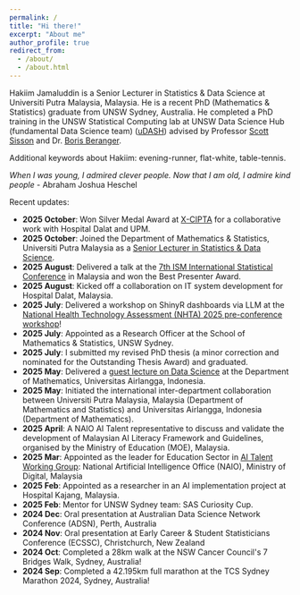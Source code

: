 ```yaml
---
permalink: /
title: "Hi there!"
excerpt: "About me"
author_profile: true
redirect_from:
  - /about/
  - /about.html
---
```

Hakiim Jamaluddin is a Senior Lecturer in Statistics & Data Science at Universiti Putra Malaysia, Malaysia. He is a recent PhD (Mathematics & Statistics) graduate from UNSW Sydney, Australia. He completed a PhD training in the UNSW Statistical Computing lab at UNSW Data Science Hub (fundamental Data Science team) ([uDASH](https://www.science.unsw.edu.au/engagement/data-science-hub)) advised by Professor [Scott Sisson](https://web.maths.unsw.edu.au/~scott/Welcome.html) and Dr. [Boris Beranger](https://www.borisberanger.com).

Additional keywords about Hakiim: evening-runner, flat-white, table-tennis.

<i> When I was young, I admired clever people. Now that I am old, I admire kind people </i> - Abraham Joshua Heschel

Recent updates:
* <b>2025 October</b>: Won Silver Medal Award at [X-CIPTA]([https://sites.google.com/unimap.edu.my/xcipta]) for a collaborative work with Hospital Dalat and UPM.
* <b>2025 October</b>: Joined the Department of Mathematics & Statistics, Universiti Putra Malaysia as a [Senior Lecturer in Statistics & Data Science](https://science.upm.edu.my/jabatan/matematik_dan_statistik/staf_akademik-71360).
* <b>2025 August</b>: Delivered a talk at the [7th ISM International Statistical Conference](https://www.ukm.my/ism/) in Malaysia and won the Best Presenter Award.
* <b>2025 August</b>: Kicked off a collaboration on IT system development for Hospital Dalat, Malaysia.
* <b>2025 July</b>: Delivered a workshop on ShinyR dashboards via LLM at the [National Health Technology Assessment (NHTA) 2025 pre-conference workshop](https://mymahtas.moh.gov.my/index.php/nhta-conference-2025/preconference-tab-tab)!
* <b>2025 July</b>: Appointed as a Research Officer at the School of Mathematics & Statistics, UNSW Sydney.
* <b>2025 July</b>: I submitted my revised PhD thesis (a minor correction and nominated for the Outstanding Thesis Award) and graduated.
* <b>2025 May</b>: Delivered a [guest lecture on Data Science](https://www.instagram.com/p/DJ8rfMwPuiy/?utm_source=ig_web_copy_link) at the Department of Mathematics, Universitas Airlangga, Indonesia.
* <b>2025 May</b>: Initiated the international inter-department collaboration between Universiti Putra Malaysia, Malaysia (Department of Mathematics and Statistics) and Universitas Airlangga, Indonesia (Department of Mathematics).
* <b>2025 April</b>: A NAIO AI Talent representative to discuss and validate the development of Malaysian AI Literacy Framework and Guidelines, organised by the Ministry of Education (MOE), Malaysia.
* <b>2025 Mar</b>: Appointed as the leader for Education Sector in [AI Talent Working Group](https://ai.gov.my/media/news-details/14022025_PRESS_RELEASE_NAIO_ENGAGES_STAKEHOLDERS_TO_SHAPE_MALAYSIA%E2%80%99S_AI_LANDSCAPE.pdf): National Artificial Intelligence Office (NAIO), Ministry of Digital, Malaysia
* <b>2025 Feb</b>: Appointed as a researcher in an AI implementation project at Hospital Kajang, Malaysia.
* <b>2025 Feb</b>: Mentor for UNSW Sydney team: SAS Curiosity Cup.
* <b>2024 Dec</b>: Oral presentation at Australian Data Science Network Conference (ADSN), Perth, Australia
* <b>2024 Nov</b>: Oral presentation at Early Career & Student Statisticians Conference (ECSSC), Christchurch, New Zealand
* <b>2024 Oct</b>: Completed a 28km walk at the NSW Cancer Council's 7 Bridges Walk, Sydney, Australia!
* <b>2024 Sep</b>: Completed a 42.195km full marathon at the TCS Sydney Marathon 2024, Sydney, Australia!
